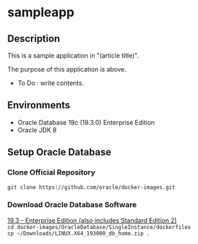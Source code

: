 # sampleapp

## Description
This is a sample application in "(article title)".

The purpose of this application is above.

 - To Do : write contents.
 
## Environments
 - Oracle Database 19c (19.3.0) Enterprise Edition
 - Oracle JDK 8

## Setup Oracle Database
### Clone Official Repository
`git clone https://github.com/oracle/docker-images.git`

### Download Oracle Database Software
<a href="https://www.oracle.com/database/technologies/oracle-database-software-downloads.html">19.3 - Enterprise Edition (also includes Standard Edition 2)</a><br>
`cd docker-images/OracleDatabase/SingleInstance/dockerfiles`<br>
`cp ~/Downloads/LINUX.X64_193000_db_home.zip .`

